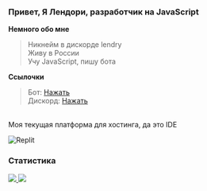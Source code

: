 ### Привет, Я Лендори, разработчик на JavaScript

**Немного обо мне**

> Никнейм в дискорде lendry \
> Живу в России \
> Учу JavaScript, пишу бота

**Ссылочки**

> Бот: [Нажать](https://discord.com/api/oauth2/authorize?client_id=982745857470386206&permissions=1644971949559&scope=bot%20applications.commands) \
> Дискорд: [Нажать](https://discord.com/users/731197274130219101)

<br>Моя текущая платформа для хостинга, да это IDE

<img alt="Replit" src="https://img.shields.io/badge/Replit-11131d?&style=for-the-badge&logo=Replit&logoColor=cdcdcd" />

### Статистика
<a href="https://github.com/Lendorya">
  <img src="https://github-readme-stats.vercel.app/api?username=Lendorya&theme=onedark&count_private=true&custom_title=Github%20All%20Time%20Stats&show_icons=true" />
</a>
<img src="https://discord.c99.nl/widget/theme-1/731197274130219101.png">
